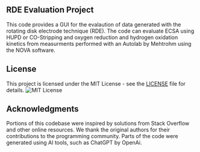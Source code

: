 ## RDE Evaluation Project

This code provides a GUI for the evalaution of data generated with the rotating disk electrode technique (RDE). The code can evaluate ECSA using HUPD or CO-Stripping and oxygen reduction and hydrogen oxidation kinetics from measurments performed with an Autolab by Mehtrohm using the NOVA software.

## License

This project is licensed under the MIT License - see the [LICENSE](LICENSE) file for details.
![MIT License](https://img.shields.io/badge/License-MIT-yellow.svg)

## Acknowledgments

Portions of this codebase were inspired by solutions from Stack Overflow and other online resources. We thank the original authors for their contributions to the programming community.
Parts of the code were generated using AI tools, such as ChatGPT by OpenAi.
